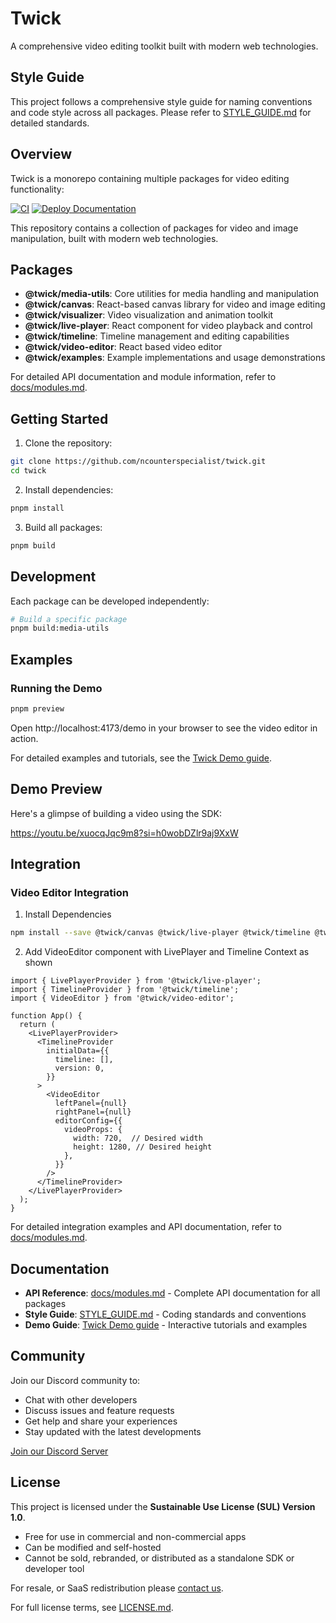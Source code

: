 # Twick

A comprehensive video editing toolkit built with modern web technologies.

## Style Guide

This project follows a comprehensive style guide for naming conventions and code style across all packages. Please refer to [STYLE_GUIDE.md](./STYLE_GUIDE.md) for detailed standards.

## Overview

Twick is a monorepo containing multiple packages for video editing functionality:

[![CI](https://github.com/ncounterspecialist/twick/actions/workflows/ci.yml/badge.svg)](https://github.com/ncounterspecialist/twick/actions/workflows/ci.yml)
[![Deploy Documentation](https://github.com/ncounterspecialist/twick/actions/workflows/deploy-docs.yml/badge.svg?branch=main)](https://github.com/ncounterspecialist/twick/actions/workflows/deploy-docs.yml)

This repository contains a collection of packages for video and image manipulation, built with modern web technologies.

## Packages

- **@twick/media-utils**: Core utilities for media handling and manipulation
- **@twick/canvas**: React-based canvas library for video and image editing
- **@twick/visualizer**: Video visualization and animation toolkit
- **@twick/live-player**: React component for video playback and control
- **@twick/timeline**: Timeline management and editing capabilities
- **@twick/video-editor**: React based video editor
- **@twick/examples**: Example implementations and usage demonstrations

For detailed API documentation and module information, refer to [docs/modules.md](./docs/modules.md).

## Getting Started

1. Clone the repository:
```bash
git clone https://github.com/ncounterspecialist/twick.git
cd twick
```

2. Install dependencies:
```bash
pnpm install
```

3. Build all packages:
```bash
pnpm build
```

## Development

Each package can be developed independently:

```bash
# Build a specific package
pnpm build:media-utils
```

## Examples

### Running the Demo

```bash
pnpm preview
```

Open http://localhost:4173/demo in your browser to see the video editor in action.

For detailed examples and tutorials, see the [Twick Demo guide](https://ncounterspecialist.github.io/twick/docs/in-action).

## Demo Preview

Here's a glimpse of building a video using the SDK:

https://youtu.be/xuocqJqc9m8?si=h0wobDZlr9aj9XxW


## Integration

### Video Editor Integration

1. Install Dependencies 

```bash
npm install --save @twick/canvas @twick/live-player @twick/timeline @twick/video-editor
```

2. Add VideoEditor component with LivePlayer and Timeline Context as shown

```tsx
import { LivePlayerProvider } from '@twick/live-player';
import { TimelineProvider } from '@twick/timeline';
import { VideoEditor } from '@twick/video-editor';

function App() {
  return (
    <LivePlayerProvider>
      <TimelineProvider
        initialData={{
          timeline: [],
          version: 0,
        }}
      >
        <VideoEditor
          leftPanel={null}
          rightPanel={null}
          editorConfig={{
            videoProps: {
              width: 720,  // Desired width
              height: 1280, // Desired height
            },
          }}
        />
      </TimelineProvider>
    </LivePlayerProvider>
  );
}
```

For detailed integration examples and API documentation, refer to [docs/modules.md](./docs/modules.md).

## Documentation

- **API Reference**: [docs/modules.md](./docs/modules.md) - Complete API documentation for all packages
- **Style Guide**: [STYLE_GUIDE.md](./STYLE_GUIDE.md) - Coding standards and conventions
- **Demo Guide**: [Twick Demo guide](https://ncounterspecialist.github.io/twick/docs/in-action) - Interactive tutorials and examples

## Community

Join our Discord community to:
- Chat with other developers
- Discuss issues and feature requests
- Get help and share your experiences
- Stay updated with the latest developments

[Join our Discord Server](https://discord.gg/vShNGvCy)

## License

This project is licensed under the **Sustainable Use License (SUL) Version 1.0**.

- Free for use in commercial and non-commercial apps
- Can be modified and self-hosted
- Cannot be sold, rebranded, or distributed as a standalone SDK or developer tool

For resale, or SaaS redistribution please [contact us](mailto:contact@kifferai.com).

For full license terms, see [LICENSE.md](LICENSE.md). 
